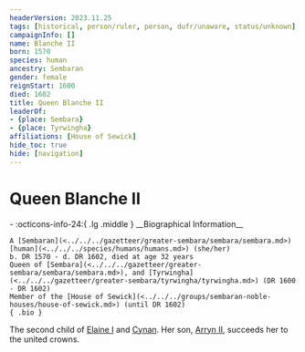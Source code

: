 ```yaml
---
headerVersion: 2023.11.25
tags: [historical, person/ruler, person, dufr/unaware, status/unknown]
campaignInfo: []
name: Blanche II
born: 1570
species: human
ancestry: Sembaran
gender: female
reignStart: 1600
died: 1602
title: Queen Blanche II
leaderOf:
- {place: Sembara}
- {place: Tyrwingha}
affiliations: [House of Sewick]
hide_toc: true
hide: [navigation]
---
```

# Queen Blanche II
<div class="grid cards ext-narrow-margin ext-one-column" markdown>
- :octicons-info-24:{ .lg .middle } __Biographical Information__

    A [Sembaran](<../../../gazetteer/greater-sembara/sembara/sembara.md>) [human](<../../../species/humans/humans.md>) (she/her)  
    b. DR 1570 - d. DR 1602, died at age 32 years  
    Queen of [Sembara](<../../../gazetteer/greater-sembara/sembara/sembara.md>), and [Tyrwingha](<../../../gazetteer/greater-sembara/tyrwingha/tyrwingha.md>) (DR 1600 - DR 1602)  
    Member of the [House of Sewick](<../../../groups/sembaran-noble-houses/house-of-sewick.md>) (until DR 1602)  
    { .bio }

</div>


The second child of [Elaine I](<./elaine-i.md>) and [Cynan](<./cynan.md>). Her son, [Arryn II](<./arryn-ii.md>), succeeds her to the united crowns.



